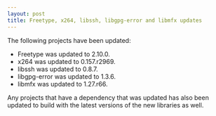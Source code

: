 ```yaml
---
layout: post
title: Freetype, x264, libssh, libgpg-error and libmfx updates
---
```


The following projects have been updated:
* Freetype was updated to 2.10.0.
* x264 was updated to 0.157.r2969.
* libssh was updated to 0.8.7.
* libgpg-error was updated to 1.3.6.
* libmfx was updated to 1.27.r66.

Any projects that have a dependency that was updated has also been updated to build with the latest versions of the new libraries as well.